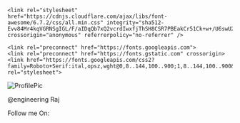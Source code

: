 <!DOCTYPE html>
<html lang="en">
<head>
    <meta charset="UTF-8">
    <meta name="viewport" content="width=device-width, initial-scale=1.0">
    <title>Profile</title>
    <link rel="stylesheet" href="style.css">

    <link rel="stylesheet" href="https://cdnjs.cloudflare.com/ajax/libs/font-awesome/6.7.2/css/all.min.css" integrity="sha512-Evv84Mr4kqVGRNSgIGL/F/aIDqQb7xQ2vcrdIwxfjThSH8CSR7PBEakCr51Ck+w+/U6swU2Im1vVX0SVk9ABhg==" crossorigin="anonymous" referrerpolicy="no-referrer" />

    <link rel="preconnect" href="https://fonts.googleapis.com">
    <link rel="preconnect" href="https://fonts.gstatic.com" crossorigin>
    <link href="https://fonts.googleapis.com/css2?family=Roboto+Serif:ital,opsz,wght@0,8..144,100..900;1,8..144,100..900&display=swap" rel="stylesheet">
</head>
<body>
    <div class="container">
        <div class="img">
            <img class="dimg" src="/images/IMG-20230624-WA0017.jpg" alt="ProfilePic">
        </div>
        <div id="linked">
            <p>@engineering Raj</p>
            <p>Follow me On:</p>
            <span id="insta"><a href="https://www.instagram.com/hemrajthakare05/"><i class="fa-brands fa-instagram"></i></a></span>
            <span id="liked"><a href="https://www.linkedin.com/in/hemraj-thakare-993b5827b/"><i class="fa-brands fa-linkedin"></i></a></span>
            <span id="face"><a href="https://www.facebook.com/profile.php?id=100093625218678"><i class="fa-brands fa-facebook"></i></a></span>
            <span id="yt"><a href="https://www.youtube.com/"><i class="fa-brands fa-youtube"></i></a></span>
        </div>
    </div>
</body>
</html>
